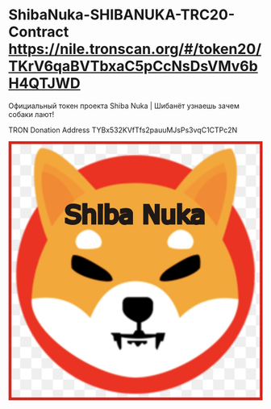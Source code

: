 # ShibaNuka-SHIBANUKA-TRC20-Contract https://nile.tronscan.org/#/token20/TKrV6qaBVTbxaC5pCcNsDsVMv6bH4QTJWD
Официальный токен проекта Shiba Nuka | Шибанёт узнаешь зачем собаки лают!

TRON Donation Address TYBx532KVfTfs2pauuMJsPs3vqC1CTPc2N
<p align="center">
  <img src="https://github.com/raasakh/ShibaNuka-SHIBANUKA-TRC20-Contract/blob/main/Shiba%20Nuka.jpg">
</p>

